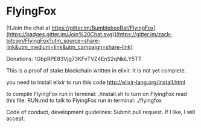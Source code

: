 FlyingFox
=========


[![Join the chat at https://gitter.im/BumblebeeBat/FlyingFox](https://badges.gitter.im/Join%20Chat.svg)](https://gitter.im/zack-bitcoin/FlyingFox?utm_source=share-link&utm_medium=link&utm_campaign=share-link)

Donations: 1GbpRPE83Vjg73KFvTVZ4EnS2qNkiLY5TT

This is a proof of stake blockchain written in elixir. It is not yet complete.

you need to install elixir to run this code http://elixir-lang.org/install.html

to compile FlyingFox run in terminal: ./install.sh
to turn on FlyingFox read this file: RUN.md 
to talk to FlyingFox run in terminal: ./flyingfox

Code of conduct, development guidelines:
Submit pull request. If I like, I will accept.